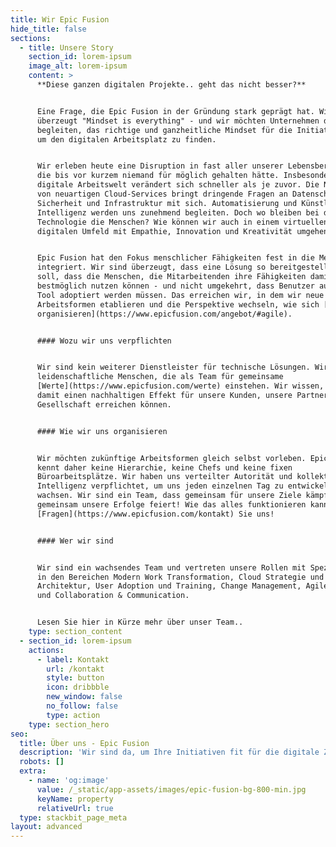 ```yaml
---
title: Wir Epic Fusion
hide_title: false
sections:
  - title: Unsere Story
    section_id: lorem-ipsum
    image_alt: lorem-ipsum
    content: >
      **Diese ganzen digitalen Projekte.. geht das nicht besser?**


      Eine Frage, die Epic Fusion in der Gründung stark geprägt hat. Wir sind
      überzeugt "Mindset is everything" - und wir möchten Unternehmen dabei
      begleiten, das richtige und ganzheitliche Mindset für die Initiativen rund
      um den digitalen Arbeitsplatz zu finden.


      Wir erleben heute eine Disruption in fast aller unserer Lebensbereiche,
      die bis vor kurzem niemand für möglich gehalten hätte. Insbesondere die
      digitale Arbeitswelt verändert sich schneller als je zuvor. Die Nutzung
      von neuartigen Cloud-Services bringt dringende Fragen an Datenschutz,
      Sicherheit und Infrastruktur mit sich. Automatisierung und Künstliche
      Intelligenz werden uns zunehmend begleiten. Doch wo bleiben bei der ganzen
      Technologie die Menschen? Wie können wir auch in einem virtuellen,
      digitalen Umfeld mit Empathie, Innovation und Kreativität umgehen?


      Epic Fusion hat den Fokus menschlicher Fähigkeiten fest in die Methodik
      integriert. Wir sind überzeugt, dass eine Lösung so bereitgestellt werden
      soll, dass die Menschen, die Mitarbeitenden ihre Fähigkeiten damit
      bestmöglich nutzen können - und nicht umgekehrt, dass Benutzer auf ein
      Tool adoptiert werden müssen. Das erreichen wir, in dem wir neue
      Arbeitsformen etablieren und die Perspektive wechseln, wie sich [Teams
      organisieren](https://www.epicfusion.com/angebot/#agile).


      #### Wozu wir uns verpflichten


      Wir sind kein weiterer Dienstleister für technische Lösungen. Wir sind
      leidenschaftliche Menschen, die als Team für gemeinsame
      [Werte](https://www.epicfusion.com/werte) einstehen. Wir wissen, dass wir
      damit einen nachhaltigen Effekt für unsere Kunden, unsere Partner und die
      Gesellschaft erreichen können.


      #### Wie wir uns organisieren


      Wir möchten zukünftige Arbeitsformen gleich selbst vorleben. Epic Fusion
      kennt daher keine Hierarchie, keine Chefs und keine fixen
      Büroarbeitsplätze. Wir haben uns verteilter Autorität und kollektive
      Intelligenz verpflichtet, um uns jeden einzelnen Tag zu entwickeln und zu
      wachsen. Wir sind ein Team, dass gemeinsam für unsere Ziele kämpft und
      gemeinsam unsere Erfolge feiert! Wie das alles funktionieren kann?
      [Fragen](https://www.epicfusion.com/kontakt) Sie uns!


      #### Wer wir sind


      Wir sind ein wachsendes Team und vertreten unsere Rollen mit Spezialisten
      in den Bereichen Modern Work Transformation, Cloud Strategie und
      Architektur, User Adoption und Training, Change Management, Agile Coaching
      und Collaboration & Communication.


      Lesen Sie hier in Kürze mehr über unser Team..
    type: section_content
  - section_id: lorem-ipsum
    actions:
      - label: Kontakt
        url: /kontakt
        style: button
        icon: dribbble
        new_window: false
        no_follow: false
        type: action
    type: section_hero
seo:
  title: Über uns - Epic Fusion
  description: 'Wir sind da, um Ihre Initiativen fit für die digitale Zukunft zu machen! '
  robots: []
  extra:
    - name: 'og:image'
      value: /_static/app-assets/images/epic-fusion-bg-800-min.jpg
      keyName: property
      relativeUrl: true
  type: stackbit_page_meta
layout: advanced
---
```

